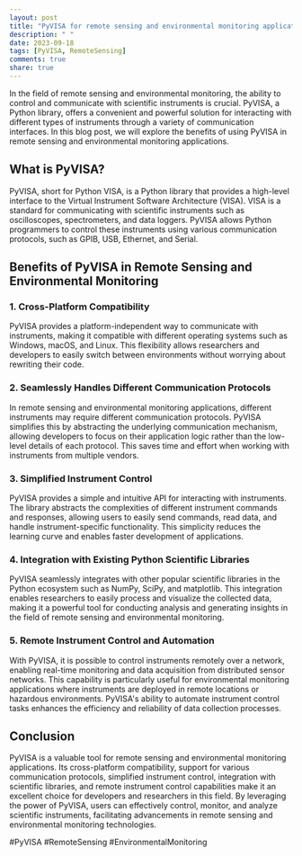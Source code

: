 ```yaml
---
layout: post
title: "PyVISA for remote sensing and environmental monitoring applications"
description: " "
date: 2023-09-18
tags: [PyVISA, RemoteSensing]
comments: true
share: true
---
```


In the field of remote sensing and environmental monitoring, the ability to control and communicate with scientific instruments is crucial. PyVISA, a Python library, offers a convenient and powerful solution for interacting with different types of instruments through a variety of communication interfaces. In this blog post, we will explore the benefits of using PyVISA in remote sensing and environmental monitoring applications.

## What is PyVISA?
PyVISA, short for Python VISA, is a Python library that provides a high-level interface to the Virtual Instrument Software Architecture (VISA). VISA is a standard for communicating with scientific instruments such as oscilloscopes, spectrometers, and data loggers. PyVISA allows Python programmers to control these instruments using various communication protocols, such as GPIB, USB, Ethernet, and Serial.

## Benefits of PyVISA in Remote Sensing and Environmental Monitoring

### 1. Cross-Platform Compatibility
PyVISA provides a platform-independent way to communicate with instruments, making it compatible with different operating systems such as Windows, macOS, and Linux. This flexibility allows researchers and developers to easily switch between environments without worrying about rewriting their code.

### 2. Seamlessly Handles Different Communication Protocols
In remote sensing and environmental monitoring applications, different instruments may require different communication protocols. PyVISA simplifies this by abstracting the underlying communication mechanism, allowing developers to focus on their application logic rather than the low-level details of each protocol. This saves time and effort when working with instruments from multiple vendors.

### 3. Simplified Instrument Control
PyVISA provides a simple and intuitive API for interacting with instruments. The library abstracts the complexities of different instrument commands and responses, allowing users to easily send commands, read data, and handle instrument-specific functionality. This simplicity reduces the learning curve and enables faster development of applications.

### 4. Integration with Existing Python Scientific Libraries
PyVISA seamlessly integrates with other popular scientific libraries in the Python ecosystem such as NumPy, SciPy, and matplotlib. This integration enables researchers to easily process and visualize the collected data, making it a powerful tool for conducting analysis and generating insights in the field of remote sensing and environmental monitoring.

### 5. Remote Instrument Control and Automation
With PyVISA, it is possible to control instruments remotely over a network, enabling real-time monitoring and data acquisition from distributed sensor networks. This capability is particularly useful for environmental monitoring applications where instruments are deployed in remote locations or hazardous environments. PyVISA's ability to automate instrument control tasks enhances the efficiency and reliability of data collection processes.

## Conclusion
PyVISA is a valuable tool for remote sensing and environmental monitoring applications. Its cross-platform compatibility, support for various communication protocols, simplified instrument control, integration with scientific libraries, and remote instrument control capabilities make it an excellent choice for developers and researchers in this field. By leveraging the power of PyVISA, users can effectively control, monitor, and analyze scientific instruments, facilitating advancements in remote sensing and environmental monitoring technologies.

\#PyVISA #RemoteSensing #EnvironmentalMonitoring